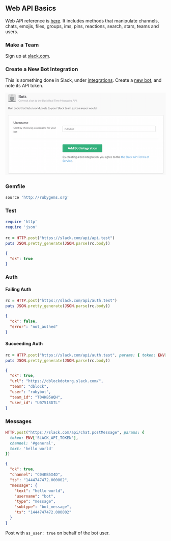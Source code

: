 ## Web API Basics

Web API reference is [here](https://api.slack.com/web). It includes methods that manipulate channels, chats, emojis, files, groups, ims, pins, reactions, search, stars, teams and users.

### Make a Team

Sign up at [slack.com](https://slack.com).

### Create a New Bot Integration

This is something done in Slack, under [integrations](https://slack.com/services). Create a [new bot](https://slack.com/services/new/bot), and note its API token.

![](screenshots/register-bot.png)

### Gemfile

```ruby
source 'http://rubygems.org'
```

### Test

```ruby
require 'http'
require 'json'

rc = HTTP.post("https://slack.com/api/api.test")
puts JSON.pretty_generate(JSON.parse(rc.body))
```

```json
{
  "ok": true
}
```

### Auth

#### Failing Auth

```ruby
rc = HTTP.post("https://slack.com/api/auth.test")
puts JSON.pretty_generate(JSON.parse(rc.body))
```

```json
{
  "ok": false,
  "error": "not_authed"
}
```

#### Succeeding Auth

```ruby
rc = HTTP.post("https://slack.com/api/auth.test", params: { token: ENV['SLACK_API_TOKEN'] })
puts JSON.pretty_generate(JSON.parse(rc.body))
```

```json
{
  "ok": true,
  "url": "https://dblockdotorg.slack.com/",
  "team": "dblock",
  "user": "rubybot",
  "team_id": "T04KB5WQH",
  "user_id": "U07518DTL"
}
```

### Messages

```ruby
HTTP.post("https://slack.com/api/chat.postMessage", params: {
  token: ENV['SLACK_API_TOKEN'],
  channel: '#general',
  text: 'hello world'
})
```

```json
{
  "ok": true,
  "channel": "C04KB5X4D",
  "ts": "1444747472.000002",
  "message": {
    "text": "hello world",
    "username": "bot",
    "type": "message",
    "subtype": "bot_message",
    "ts": "1444747472.000002"
  }
}
```

Post with `as_user: true` on behalf of the bot user.
